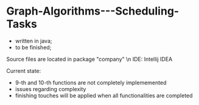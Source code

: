 # Graph-Algorithms---Scheduling-Tasks
- written in java;
- to be finished;

Source files are located in package  "company" \n
IDE: Intellij IDEA

Current state:
- 9-th and 10-th functions are not completely implememented
- issues regarding complexity
- finishing touches will be applied when all functionalities are completed
